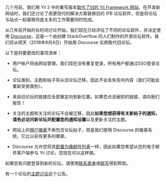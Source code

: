 几个月前，我们用 Yii 2 中的重写版本[取代了旧的 Yii Framework 网站](https://www.yiichina.com/news/169)。在开发新网站时，我们还讨论了用更现代的解决方案替换旧的 IPB 论坛软件，但是将论坛与站点一起替换将是太多的工作需要同时完成。

从几年前开始的长时间讨论开始，我们现在已经评估了不同的论坛软件，并决定使用 [Discourse](https://www.discourse.org/)，这是一个由创建 StackOverflow 的人们制作的开源论坛软件。我们将从明天（2018年9月4日）开始用 Discourse 实例取代旧论坛。

以下是将要更改的事项清单：

* 用户帐户将由网站管理，我们现在没有重复登录，所有用户都通过SSO登录论坛。

* 论坛类别，主题和帖子将从旧论坛迁移，因此不会丢失任何内容（我们可能会重新安排类别）。

* 来自旧论坛的链接应全部重定向到新位置。如果您点击破损的链接，请向我们报告！

* 关注的主题和关注的论坛不会被迁移，因此**如果您想获得有关新帖子的通知，请务必访问新论坛并配置您的通知设置**以及更新关注的主题。

* 网站上的[用户徽章](https://www.yiiframework.com/badges)不再包含论坛帖子，而是我们使用 Discourse 的徽章系统，它比以前有更多的徽章。

* Discourse 允许您将其[配置为像邮件列表](https://forum.yiiframework.com/my/preferences/emails)一样，因此如果您希望从您的电子邮件客户端参与 Yii 讨论，您现在可以这样做。

如果您有问题登录到新的论坛，请使用[联系表单](https://www.yiiframework.com/contact)或[聊天](https://www.yiiframework.com/chat)得到帮助。

有一个论坛的[主题讨论](https://www.yiiframework.com/forum/index.php/topic/77008-replacing-the-forum-software-moving-to-discourse/)这个公告。
